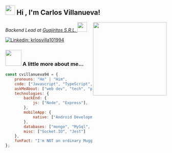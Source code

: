 <h2><img src="https://emojis.slackmojis.com/emojis/images/1531849430/4246/blob-sunglasses.gif?1531849430" width="30"/> Hi , I'm Carlos Villanueva!</h2>
<img align='right' src="https://media.giphy.com/media/CuuSHzuc0O166MRfjt/giphy.gif" width="230">
<p><em>Backend Lead at <a href="https://www.guajiritos.com">Guajiritos S.R.L.
</a><img src="https://media.giphy.com/media/WUlplcMpOCEmTGBtBW/giphy.gif" width="30"> 
</em></p>

[![Linkedin: krlosvilla101994](https://img.shields.io/badge/-Carlos%20Villanueva-blue?style=flat-square&logo=Linkedin&logoColor=white&link=https://www.linkedin.com/in/krlosvilla101994-p-singh/)](https://www.linkedin.com/in/krlosvilla101994/)

### <img src="https://media.giphy.com/media/VgCDAzcKvsR6OM0uWg/giphy.gif" width="50"> A little more about me...  

```javascript
const cvillanueva94 = {
    pronouns: "He" | "Him",
    code: ["Javascript", "TypeScript", "Java", "Go"],
    askMeAbout: ["web dev", "tech", "photography", "soccer"],
    technologies: {
        backEnd: {
            js: ["Node", "Express"],
        },
        mobileApp: {
            native: ["Android Development"]
        },
        databases: ["mongo", "MySql", "sqlite"],
        misc: ["Socket.IO", "Jest"]
    },
    funFact: "I'm NOT an ordinary Muggle"
};
```
